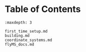 # Table of Contents

```{toctree}
:maxdepth: 3

first_time_setup.md
building.md
coordinate_systems.md
flyMS_docs.md

```
